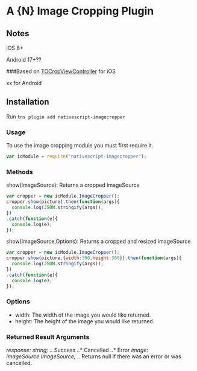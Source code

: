 <!--
@Author: Brian Thurlow <bthurlow>
@Date:   03/29/2016 03:41:05 PM
@Last modified by:   bthurlow
@Last modified time: 03/29/2016 04:16:55 PM
-->



# A {N} Image Cropping Plugin

## Notes

iOS 8+

Android 17+??

###Based on
[TOCropViewController](https://github.com/TimOliver/TOCropViewController) for iOS

xx for Android

## Installation

Run `tns plugin add nativescript-imagecropper`

### Usage

To use the image cropping module you must first require it.
```js
var icModule = require("nativescript-imagecropper");
```
### Methods

show(ImageSource): Returns a cropped imageSource
```js
var cropper = new icModule.ImageCropper();
cropper.show(picture).then(function(args){
  console.log(JSON.stringify(args));
})
.catch(function(e){
  console.log(e);
});
```

show(ImageSource,Options): Returns a cropped and resized imageSource
```js
var cropper = new icModule.ImageCropper();
cropper.show(picture,{width:300,height:300}).then(function(args){
  console.log(JSON.stringify(args));
})
.catch(function(e){
  console.log(e);
});
```

### Options
* width:<number> The width of the image you would like returned.
* height:<number> The height of the image you would like returned.

### Returned Result Arguments
*response: string;
..* Success
..* Cancelled
..* Error
*image: imageSource.ImageSource;
..* Returns null if there was an error or was cancelled.
